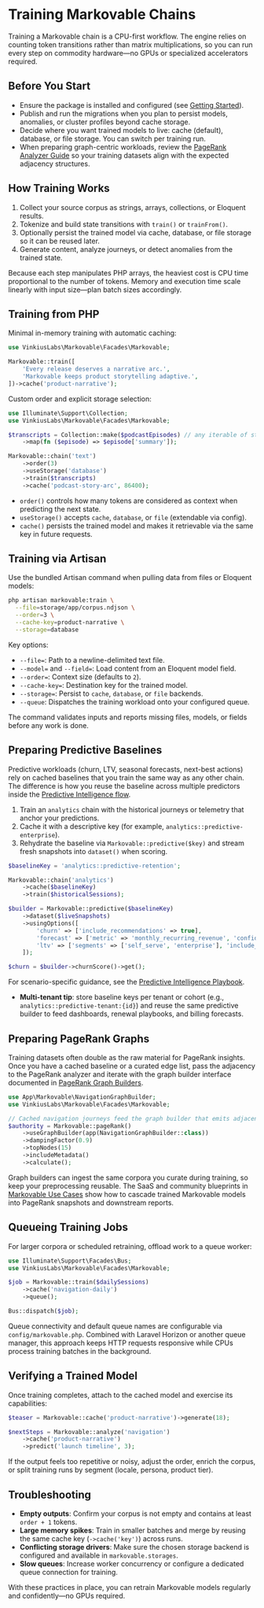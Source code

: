 # Training Markovable Chains

Training a Markovable chain is a CPU-first workflow. The engine relies on counting token transitions rather than matrix multiplications, so you can run every step on commodity hardware—no GPUs or specialized accelerators required.

## Before You Start

- Ensure the package is installed and configured (see [Getting Started](getting-started.md)).
- Publish and run the migrations when you plan to persist models, anomalies, or cluster profiles beyond cache storage.
- Decide where you want trained models to live: cache (default), database, or file storage. You can switch per training run.
- When preparing graph-centric workloads, review the [PageRank Analyzer Guide](./pagerank.md) so your training datasets align with the expected adjacency structures.

## How Training Works

1. Collect your source corpus as strings, arrays, collections, or Eloquent results.
2. Tokenize and build state transitions with `train()` or `trainFrom()`.
3. Optionally persist the trained model via cache, database, or file storage so it can be reused later.
4. Generate content, analyze journeys, or detect anomalies from the trained state.

Because each step manipulates PHP arrays, the heaviest cost is CPU time proportional to the number of tokens. Memory and execution time scale linearly with input size—plan batch sizes accordingly.

## Training from PHP

Minimal in-memory training with automatic caching:

```php
use VinkiusLabs\Markovable\Facades\Markovable;

Markovable::train([
    'Every release deserves a narrative arc.',
    'Markovable keeps product storytelling adaptive.',
])->cache('product-narrative');
```

Custom order and explicit storage selection:

```php
use Illuminate\Support\Collection;
use VinkiusLabs\Markovable\Facades\Markovable;

$transcripts = Collection::make($podcastEpisodes) // any iterable of strings
    ->map(fn ($episode) => $episode['summary']);

Markovable::chain('text')
    ->order(3)
    ->useStorage('database')
    ->train($transcripts)
    ->cache('podcast-story-arc', 86400);
```

- `order()` controls how many tokens are considered as context when predicting the next state.
- `useStorage()` accepts `cache`, `database`, or `file` (extendable via config).
- `cache()` persists the trained model and makes it retrievable via the same key in future requests.

## Training via Artisan

Use the bundled Artisan command when pulling data from files or Eloquent models:

```bash
php artisan markovable:train \
  --file=storage/app/corpus.ndjson \
  --order=3 \
  --cache-key=product-narrative \
  --storage=database
```

Key options:

- `--file=`: Path to a newline-delimited text file.
- `--model=` and `--field=`: Load content from an Eloquent model field.
- `--order=`: Context size (defaults to `2`).
- `--cache-key=`: Destination key for the trained model.
- `--storage=`: Persist to `cache`, `database`, or `file` backends.
- `--queue`: Dispatches the training workload onto your configured queue.

The command validates inputs and reports missing files, models, or fields before any work is done.

## Preparing Predictive Baselines

Predictive workloads (churn, LTV, seasonal forecasts, next-best actions) rely on cached baselines that you train the same way as any other chain. The difference is how you reuse the baseline across multiple predictors inside the [Predictive Intelligence flow](./predictive-intelligence.md).

1. Train an `analytics` chain with the historical journeys or telemetry that anchor your predictions.
2. Cache it with a descriptive key (for example, `analytics::predictive-enterprise`).
3. Rehydrate the baseline via `Markovable::predictive($key)` and stream fresh snapshots into `dataset()` when scoring.

```php
$baselineKey = 'analytics::predictive-retention';

Markovable::chain('analytics')
    ->cache($baselineKey)
    ->train($historicalSessions);

$builder = Markovable::predictive($baselineKey)
    ->dataset($liveSnapshots)
    ->usingOptions([
        'churn' => ['include_recommendations' => true],
        'forecast' => ['metric' => 'monthly_recurring_revenue', 'confidence' => 0.9],
        'ltv' => ['segments' => ['self_serve', 'enterprise'], 'include_historical' => true],
    ]);

$churn = $builder->churnScore()->get();
```

For scenario-specific guidance, see the [Predictive Intelligence Playbook](./use-cases/predictive-intelligence.md).

- **Multi-tenant tip**: store baseline keys per tenant or cohort (e.g., `analytics::predictive-tenant:{id}`) and reuse the same predictive builder to feed dashboards, renewal playbooks, and billing forecasts.

## Preparing PageRank Graphs

Training datasets often double as the raw material for PageRank insights. Once you have a cached baseline or a curated edge list, pass the adjacency to the PageRank analyzer and iterate with the graph builder interface documented in [PageRank Graph Builders](./pagerank-graph-builders.md).

```php
use App\Markovable\NavigationGraphBuilder;
use VinkiusLabs\Markovable\Facades\Markovable;

// Cached navigation journeys feed the graph builder that emits adjacency weights.
$authority = Markovable::pageRank()
    ->useGraphBuilder(app(NavigationGraphBuilder::class))
    ->dampingFactor(0.9)
    ->topNodes(15)
    ->includeMetadata()
    ->calculate();
```

Graph builders can ingest the same corpora you curate during training, so keep your preprocessing reusable. The SaaS and community blueprints in [Markovable Use Cases](./use-cases.md) show how to cascade trained Markovable models into PageRank snapshots and downstream reports.

## Queueing Training Jobs

For larger corpora or scheduled retraining, offload work to a queue worker:

```php
use Illuminate\Support\Facades\Bus;
use VinkiusLabs\Markovable\Facades\Markovable;

$job = Markovable::train($dailySessions)
    ->cache('navigation-daily')
    ->queue();

Bus::dispatch($job);
```

Queue connectivity and default queue names are configurable via `config/markovable.php`. Combined with Laravel Horizon or another queue manager, this approach keeps HTTP requests responsive while CPUs process training batches in the background.

## Verifying a Trained Model

Once training completes, attach to the cached model and exercise its capabilities:

```php
$teaser = Markovable::cache('product-narrative')->generate(18);

$nextSteps = Markovable::analyze('navigation')
    ->cache('product-narrative')
    ->predict('launch timeline', 3);
```

If the output feels too repetitive or noisy, adjust the order, enrich the corpus, or split training runs by segment (locale, persona, product tier).

## Troubleshooting

- **Empty outputs**: Confirm your corpus is not empty and contains at least `order + 1` tokens.
- **Large memory spikes**: Train in smaller batches and merge by reusing the same cache key (`->cache('key')`) across runs.
- **Conflicting storage drivers**: Make sure the chosen storage backend is configured and available in `markovable.storages`.
- **Slow queues**: Increase worker concurrency or configure a dedicated queue connection for training.

With these practices in place, you can retrain Markovable models regularly and confidently—no GPUs required.
